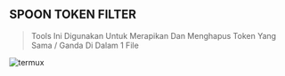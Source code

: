 <h2>SPOON TOKEN FILTER</h2>

> Tools Ini Digunakan Untuk Merapikan Dan Menghapus Token Yang Sama / Ganda Di Dalam 1 File

![termux](https://cdn.glitch.com/cb225313-ce93-4c4c-b4fe-fb0c9ed431b1%2FIMG_20200429_023641.jpg?v=1588102702702)



